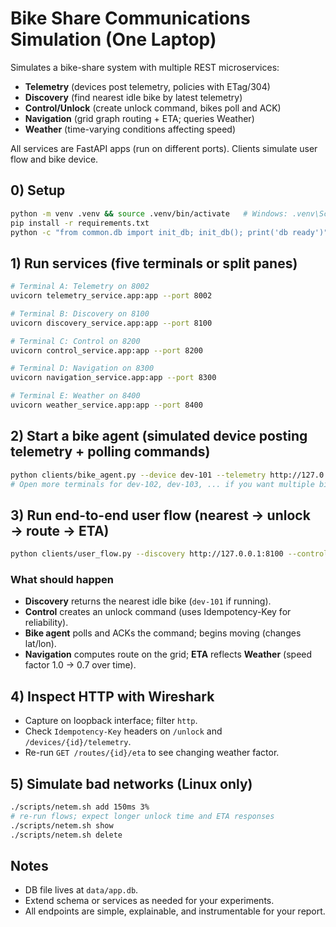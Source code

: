 
# Bike Share Communications Simulation (One Laptop)

Simulates a bike-share system with multiple REST microservices:
- **Telemetry** (devices post telemetry, policies with ETag/304)
- **Discovery** (find nearest idle bike by latest telemetry)
- **Control/Unlock** (create unlock command, bikes poll and ACK)
- **Navigation** (grid graph routing + ETA; queries Weather)
- **Weather** (time-varying conditions affecting speed)

All services are FastAPI apps (run on different ports). Clients simulate user flow and bike device.

## 0) Setup
```bash
python -m venv .venv && source .venv/bin/activate   # Windows: .venv\Scripts\activate
pip install -r requirements.txt
python -c "from common.db import init_db; init_db(); print('db ready')"
```

## 1) Run services (five terminals or split panes)
```bash
# Terminal A: Telemetry on 8002
uvicorn telemetry_service.app:app --port 8002

# Terminal B: Discovery on 8100
uvicorn discovery_service.app:app --port 8100

# Terminal C: Control on 8200
uvicorn control_service.app:app --port 8200

# Terminal D: Navigation on 8300
uvicorn navigation_service.app:app --port 8300

# Terminal E: Weather on 8400
uvicorn weather_service.app:app --port 8400
```

## 2) Start a bike agent (simulated device posting telemetry + polling commands)
```bash
python clients/bike_agent.py --device dev-101 --telemetry http://127.0.0.1:8002 --control http://127.0.0.1:8200
# Open more terminals for dev-102, dev-103, ... if you want multiple bikes
```

## 3) Run end-to-end user flow (nearest → unlock → route → ETA)
```bash
python clients/user_flow.py --discovery http://127.0.0.1:8100 --control http://127.0.0.1:8200 --nav http://127.0.0.1:8300   --lat 1.295 --lon 103.855 --dest_lat 1.305 --dest_lon 103.865
```

### What should happen
- **Discovery** returns the nearest idle bike (`dev-101` if running).
- **Control** creates an unlock command (uses Idempotency-Key for reliability).
- **Bike agent** polls and ACKs the command; begins moving (changes lat/lon).
- **Navigation** computes route on the grid; **ETA** reflects **Weather** (speed factor 1.0 → 0.7 over time).

## 4) Inspect HTTP with Wireshark
- Capture on loopback interface; filter `http`.
- Check `Idempotency-Key` headers on `/unlock` and `/devices/{id}/telemetry`.
- Re-run `GET /routes/{id}/eta` to see changing weather factor.

## 5) Simulate bad networks (Linux only)
```bash
./scripts/netem.sh add 150ms 3%
# re-run flows; expect longer unlock time and ETA responses
./scripts/netem.sh show
./scripts/netem.sh delete
```

## Notes
- DB file lives at `data/app.db`.
- Extend schema or services as needed for your experiments.
- All endpoints are simple, explainable, and instrumentable for your report.
